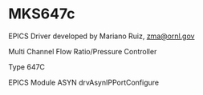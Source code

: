 # MKS647c
EPICS Driver developed by Mariano Ruiz, zma@ornl.gov

Multi Channel 
Flow Ratio/Pressure Controller 
 
Type 647C 

EPICS Module ASYN drvAsynIPPortConfigure

